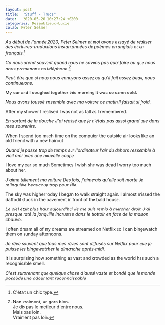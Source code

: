 ```yaml
---
layout: post
title:  "Stuff - Trucs"
date:   2020-05-20 10:27:24 +0200
categories: Desaubliaux-Lucie
colab: Peter Selmer
---
```


*Au début de l'année 2020, Peter Selmer et moi avons essayé de réaliser des écritures-traductions instantannées de poèmes en anglais et en français.[^1]*

[^1]: C'était un chic type.

*Ca nous prend souvent quand nous ne savons pas quoi faire ou que nous nous promenons au téléphone.[^bignote]*

[^bignote]: Non vraiment, un gars bien.    
Je dis pas le meilleur d'entre nous.    
Mais pas loin.    
Vraiment pas loin.

*Peut-être que si nous nous ennuyons assez ou qu'il fait assez beau, nous continuerons.*

My car and I coughed together this morning
It was so samn cold.

*Nous avons toussé ensemble avec ma voiture ce matin
Il faisait si froid.*


After my shower
I realised I was not as tall as I remembered.

*En sortant de la douche
J'ai réalisé que je n'étais pas aussi grand que dans mes souvenirs.*


When I spend too much time on the computer
the outside air looks like an old friend
with a new haircut

*Quand je passe trop de temps sur l'ordinateur
l'air du dehors ressemble à vieil ami
avec une nouvelle coupe*


I love my car so much 
Sometimes I wish she was dead
I worry too much about her.

*J'aime tellement ma voiture
Des fois, j'aimerais qu'elle soit morte
Je m'inquiète beaucoup trop pour elle.*


The sky was higher today
I began to walk straight again.
I almost missed the daffodil 
stuck in the pavement
in front of the bald house.

*Le ciel était plus haut aujourd'hui
Je me suis remis à marcher droit.
J'ai presque raté la jonquille
incrustée dans le trottoir
en face de la maison chauve.*


I often dream
all of my dreams are streamed on Netflix
so I can bingewatch them
on sunday afternoons.

*Je rêve souvent
que tous mes rêves sont diffusés sur Netflix
pour que je puisse les bingewatcher
le dimanche après-midi.*


It is surprising how
something as vast and crowded as the world
has such a recognisable smell.

*C'est surprenant que
quelque chose d'aussi vaste et bondé que le monde
possède une odeur tant reconnaissable*
